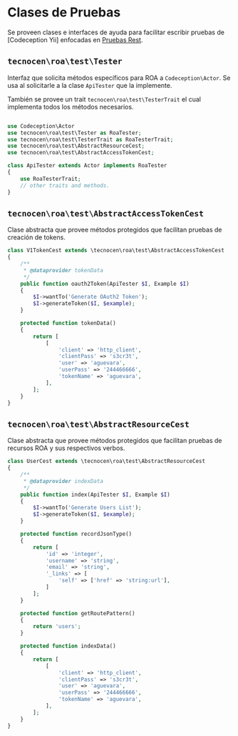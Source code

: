 Clases de Pruebas
=================

Se proveen clases e interfaces de ayuda para facilitar escribir pruebas de
[Codeception Yii] enfocadas en [Pruebas Rest].

`tecnocen\roa\test\Tester`
--------------------------

Interfaz que solicita métodos específicos para ROA a `Codeception\Actor`. Se usa
al solicitarle a la clase `ApiTester` que la implemente.

También se provee un trait `tecnocen\roa\test\TesterTrait` el cual implementa
todos los métodos necesarios.

```php

use Codeception\Actor
use tecnocen\roa\test\Tester as RoaTester;
use tecnocen\roa\test\TesterTrait as RoaTesterTrait;
use tecnocen\roa\test\AbstractResourceCest;
use tecnocen\roa\test\AbstractAccessTokenCest;

class ApiTester extends Actor implements RoaTester
{
    use RoaTesterTrait;
    // other traits and methods.
}
```

`tecnocen\roa\test\AbstractAccessTokenCest`
-------------------------------------------

Clase abstracta que provee métodos protegidos que facilitan pruebas de creación
de tokens.

```php
class V1TokenCest extends \tecnocen\roa\test\AbstractAccessTokenCest
{
    /**
     * @dataprovider tokenData
     */
    public function oauth2Token(ApiTester $I, Example $I)
    {
        $I->wantTo('Generate OAuth2 Token');
        $I->generateToken($I, $example);
    }

    protected function tokenData()
    {
        return [
            [
                'client' => 'http_client',
                'clientPass' => 's3cr3t',
                'user' => 'aguevara',
                'userPass' => '244466666',
                'tokenName' => 'aguevara',
            ],
        ];
    }
}
```

`tecnocen\roa\test\AbstractResourceCest`
-------------------------------------------

Clase abstracta que provee métodos protegidos que facilitan pruebas de recursos
ROA y sus respectivos verbos.

```php
class UserCest extends \tecnocen\roa\test\AbstractResourceCest
{
    /**
     * @dataprovider indexData
     */
    public function index(ApiTester $I, Example $I)
    {
        $I->wantTo('Generate Users List');
        $I->generateToken($I, $example);
    }

    protected function recordJsonType()
    {
        return [
            'id' => 'integer',
            'username' => 'string',
            'email' => 'string',
            '_links' => [
                'self' => ['href' => 'string:url'],
            ]
        ];
    }

    protected function getRoutePattern()
    {
        return 'users';
    }

    protected function indexData()
    {
        return [
            [
                'client' => 'http_client',
                'clientPass' => 's3cr3t',
                'user' => 'aguevara',
                'userPass' => '244466666',
                'tokenName' => 'aguevara',
            ],
        ];
    }
}
```

[Codeception Api]: http://codeception.com/for/yii
[Pruebas Rest]: http://codeception.com/docs/10-WebServices#REST
